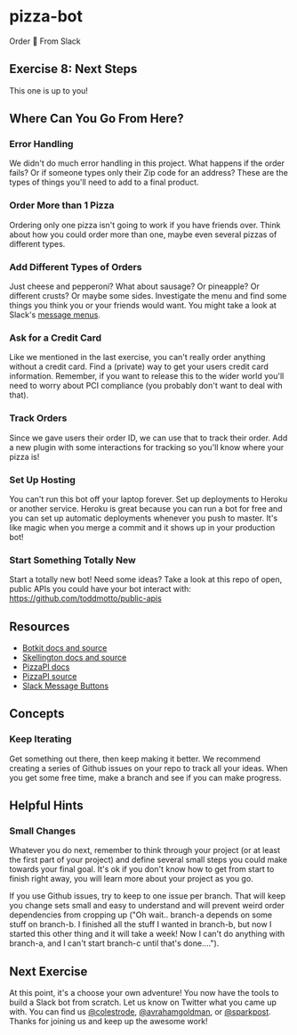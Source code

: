 # pizza-bot
Order :pizza: From Slack

## Exercise 8: Next Steps

This one is up to you!

## Where Can You Go From Here?

### Error Handling

We didn't do much error handling in this project. What happens if the order fails? Or if someone types only their Zip code for an address? These are the types of things you'll need to add to a final product.

### Order More than 1 Pizza

Ordering only one pizza isn't going to work if you have friends over. Think about how you could order more than one, maybe even several pizzas of different types.

### Add Different Types of Orders

Just cheese and pepperoni? What about sausage? Or pineapple? Or different crusts? Or maybe some sides. Investigate the menu and find some things you think you or your friends would want. You might take a look at Slack's [message menus](https://api.slack.com/docs/message-menus).

### Ask for a Credit Card

Like we mentioned in the last exercise, you can't really order anything without a credit card. Find a (private) way to get your users credit card information. Remember, if you want to release this to the wider world you'll need to worry about PCI compliance (you probably don't want to deal with that).

### Track Orders

Since we gave users their order ID, we can use that to track their order. Add a new plugin with some interactions for tracking so you'll know where your pizza is!

### Set Up Hosting

You can't run this bot off your laptop forever. Set up deployments to Heroku or another service. Heroku is great because you can run a bot for free and you can set up automatic deployments whenever you push to master. It's like magic when you merge a commit and it shows up in your production bot!

### Start Something Totally New

Start a totally new bot! Need some ideas? Take a look at this repo of open, public APIs you could have your bot interact with: https://github.com/toddmotto/public-apis

## Resources

* [Botkit docs and source](https://github.com/howdyai/botkit)
* [Skellington docs and source](https://github.com/Skellington-Closet/skellington)
* [PizzaPI docs](http://riaevangelist.github.io/node-dominos-pizza-api/)
* [PizzaPI source](https://github.com/RIAEvangelist/node-dominos-pizza-api)
* [Slack Message Buttons](https://api.slack.com/docs/message-buttons)

## Concepts

### Keep Iterating

Get something out there, then keep making it better. We recommend creating a series of Github issues on your repo to track all your ideas. When you get some free time, make a branch and see if you can make progress. 

## Helpful Hints

### Small Changes 

Whatever you do next, remember to think through your project (or at least the first part of your project) and define several small steps you could make towards your final goal. It's ok if you don't know how to get from start to finish right away, you will learn more about your project as you go.

If you use Github issues, try to keep to one issue per branch. That will keep you change sets small and easy to understand and will prevent weird order dependencies from cropping up ("Oh wait.. branch-a depends on some stuff on branch-b. I finished all the stuff I wanted in branch-b, but now I started this other thing and it will take a week! Now I can't do anything with branch-a, and I can't start branch-c until that's done....").

## Next Exercise

At this point, it's a choose your own adventure! You now have the tools to build a Slack bot from scratch. Let us know on Twitter what you came up with. You can find us [@colestrode](https://twitter.com/colestrode), [@avrahamgoldman](https://twitter.com/avrahamgoldman), or [@sparkpost](https://twitter.com/sparkpost). Thanks for joining us and keep up the awesome work!

